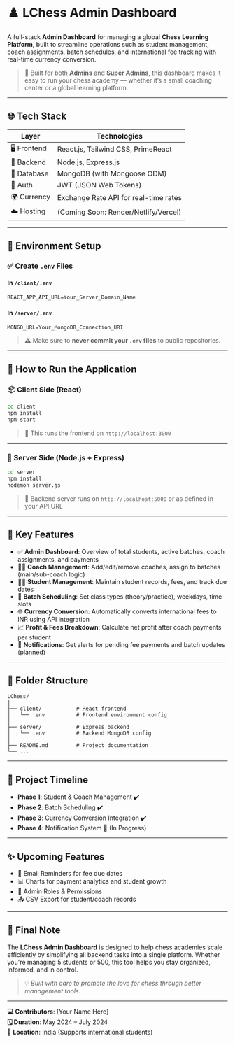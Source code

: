 # ♟️ LChess Admin Dashboard

A full-stack **Admin Dashboard** for managing a global **Chess Learning Platform**, built to streamline operations such as student management, coach assignments, batch schedules, and international fee tracking with real-time currency conversion.  

> 💼 Built for both **Admins** and **Super Admins**, this dashboard makes it easy to run your chess academy — whether it’s a small coaching center or a global learning platform.

---

## 🌐 Tech Stack

| Layer        | Technologies                            |
|--------------|------------------------------------------|
| 🖥 Frontend   | React.js, Tailwind CSS, PrimeReact       |
| 🔧 Backend    | Node.js, Express.js                      |
| 🧠 Database   | MongoDB (with Mongoose ODM)              |
| 🔐 Auth       | JWT (JSON Web Tokens)                    |
| 🌍 Currency   | Exchange Rate API for real-time rates    |
| ☁️ Hosting   | (Coming Soon: Render/Netlify/Vercel)     |

---

## 📂 Environment Setup

### ✅ Create `.env` Files

#### In `/client/.env`
```env
REACT_APP_API_URL=Your_Server_Domain_Name
```

#### In `/server/.env`
```env
MONGO_URL=Your_MongoDB_Connection_URI
```

> ⚠️ Make sure to **never commit your `.env` files** to public repositories.

---

## 🚀 How to Run the Application

### 📦 Client Side (React)
```bash
cd client
npm install
npm start
```

> 🔗 This runs the frontend on `http://localhost:3000`

---

### 🔧 Server Side (Node.js + Express)
```bash
cd server
npm install
nodemon server.js
```

> 🚀 Backend server runs on `http://localhost:5000` or as defined in your API URL

---

## 🎯 Key Features

- ✅ **Admin Dashboard**: Overview of total students, active batches, coach assignments, and payments
- 🧑‍🏫 **Coach Management**: Add/edit/remove coaches, assign to batches (main/sub-coach logic)
- 🧑‍🎓 **Student Management**: Maintain student records, fees, and track due dates
- 📅 **Batch Scheduling**: Set class types (theory/practice), weekdays, time slots
- 🌐 **Currency Conversion**: Automatically converts international fees to INR using API integration
- 📈 **Profit & Fees Breakdown**: Calculate net profit after coach payments per student
- 🔔 **Notifications**: Get alerts for pending fee payments and batch updates (planned)

---

## 📁 Folder Structure

```
LChess/
│
├── client/           # React frontend
│   └── .env          # Frontend environment config
│
├── server/           # Express backend
│   └── .env          # Backend MongoDB config
│
├── README.md         # Project documentation
└── ...
```

---

## 📅 Project Timeline

- **Phase 1**: Student & Coach Management ✔️  
- **Phase 2**: Batch Scheduling ✔️  
- **Phase 3**: Currency Conversion Integration ✔️  
- **Phase 4**: Notification System 🔄 (In Progress)

---

## ✨ Upcoming Features

- 🔔 Email Reminders for fee due dates  
- 📊 Charts for payment analytics and student growth  
- 🔐 Admin Roles & Permissions  
- 📤 CSV Export for student/coach records  

---

## 🙌 Final Note

The **LChess Admin Dashboard** is designed to help chess academies scale efficiently by simplifying all backend tasks into a single platform. Whether you're managing 5 students or 500, this tool helps you stay organized, informed, and in control.

> 💡 *Built with care to promote the love for chess through better management tools.*

---

**💻 Contributors**: [Your Name Here]  
**🗓️ Duration**: May 2024 – July 2024  
**📍 Location**: India (Supports international students)
